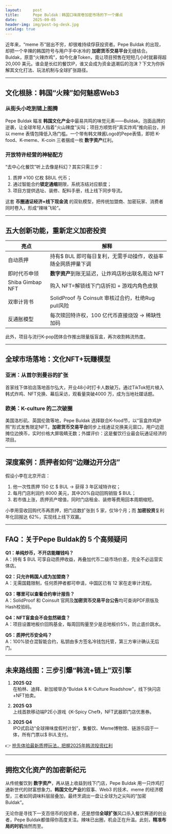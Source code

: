```yaml
---
layout:     post
title:      Pepe Buldak：韩国口味席卷加密市场的下一个爆点
date:       2025-09-05
header-img: img/post-bg-desk.jpg
catalog: true
---
```


近年来，“meme 币”层出不穷，却很难持续俘获投资者。Pepe Buldak 的出现，却把一个辛辣的韩国符号与用户手中冰冷的 **加密货币交易平台**无缝结合。Buldak，原意“火辣炸鸡”，如今化身Token，竟让项目预售在短短几小时就募得超 20,000 美元。谁会是长红的餐饮IP，谁又会成为资金退潮后的泡沫？下文为你拆解其文化打法、玩法机制与全球扩张路径。

---

## 文化根脉：韩国“火辣”如何魅惑Web3

### 从街头小吃到链上图腾
Pepe Buldak 瞄准 **韩国文化产业**中最易共鸣的味觉元素——Buldak。泡面品牌的逆袭，让全球年轻人指着“火山辣度”尖叫；项目方顺势将“真实炸鸡”推向前台，并以 meme 表情包降低入场门槛。一个带有韩文辣酱Logo的Pepe表情，即把 K-food、K-meme、K-coin 三者捆成一枚 **数字资产**红利。

### 开放特许经营的神秘配方
“去中心化餐饮”听上去像是科幻？其实只需三步：
1. 质押 ≥100 亿枚 $BUL 代币；
2. 通过智能合约**锁定通缩**期限，系统冻结对应额度；
3. 项目方提供选址、装修、配料手册，线上线下同步导流。

这套 **币圈通证经济+线下现金流** 的双轨模型，把传统加盟商、加密玩家、消费者同时卷入，形成“辣味飞轮”。

---

## 五大创新功能，重新定义加密投资

| 亮点         | 解释                                                          |
|--------------|---------------------------------------------------------------|
| 自动质押     | 持有$ BUL 即可每日复利，无需手动操作，收益率随全网质押量下调   |
| 即时代币申领 | **数字资产**到账无延迟，让炸鸡店秒出联名周边 NFT               |
| Shiba Gimbap NFT | 购入 NFT=解锁线下门店折扣 + 游戏内角色皮肤                    |
| 双审计背书   | SolidProof 与 Coinsult 审核过合约，杜绝Rug pull风险            |
| 反通胀模型   | 每次赎回特许权，100 亿代币直接烧毁 → 稀缺性加码                |

此外，项目与流行K-pop团体合作推出限量版盲盒，再次收割韩流热度。

---

## 全球市场落地：文化NFT+玩赚模型

### 亚洲：从首尔到曼谷的扩张
首家线下体验店落地首尔弘大，开业48小时打卡人数破万。通过TikTok短片植入韩式炸鸡、NFT兑换、幕后采访，观看量突破4000 万，成为当地社媒话题。

### 欧美：K-culture 的二次破圈
美国洛杉矶、英国伦敦等地，Pepe Buldak 选择联合K-food节，以“盲盒炸鸡护照”形式发售限定NFT。**加密货币交易平台**同步上线通证兑换美元窗口，用户边逛摊位边换币，实时价格大屏吸睛无数；外媒评价：这是餐饮行业最会玩通证经济的项目。

---

## 深度案例：质押者如何“边赚边开分店”

假设小李在北京开店：
1. 他一次性质押 150 亿 $ BUL → 获得 3 年区域特许权；
2. 每月门店利润约 8000 美元，其中20%自动回购销毁 $ BUL；
3. 若市值上涨，质押资产增值，同时门店租金、装修等费用回本周期缩短。

小李用营收回购代币再质押，把门店数扩张到 5 家，仅18个月；而 **加密投资**复利年化回报达 62%，实现线上线下双赢。

---

## FAQ：关于Pepe Buldak的 5 个高频疑问

**Q1：单纯炒币，不开店能赚钱吗？**  
A：持有 $ BUL 可享自动质押收益，再叠加代币二级市场价差，完全不必运营实体店。

**Q2：只允许韩国人成为加盟商？**  
A：无需国籍限制，任何质押者都可申请，中国区已有 12 家在走审计流程。

**Q3：哪里可以查看合约审计报告？**  
A：SolidProof 和 Coinsult 官网及**加密货币交易平台公告**均可查询PDF原版及Hash校验码。

**Q4：NFT盲盒会不会忽然砸盘？**  
A：项目设置地板价回购基金，每周回购量至少是总地板价5%，防止底价跳水。

**Q5：质押代币安全吗？**  
A：100%锁仓混智能合约，私钥由多方签名冷钱包托管，第三方审计确认无后门。

---

## 未来路线图：三步引爆“韩流+链上”双引擎

1. **2025 Q2**  
   在柏林、迪拜、新加坡举办“Buldak & K-Culture Roadshow”，线下快闪店+NFT拍卖。

2. **2025 Q3**  
   上线首款移动端P2E小游戏《K-Spicy Chef》，NFT武器即门店优惠券。

3. **2025 Q4**  
   IPO式启动“全球辣味度假村计划”，集餐饮、Meme博物馆、链游乐园于一体，所有门票以$ BUL支付。

👉 [抢先体验最新质押玩法，把握2025年韩流投资红利](https://okxdog.com/)

---

## 拥抱文化资产的加密新纪元

从传统餐饮到 **数字资产**，再从链上收益到线下门店，Pepe Buldak 用一只炸鸡打通新世代的财富想象力。**韩国文化产业**的叙事、Web3 的技术、meme 的经济模型，三者如同调味料层层叠加，最终烹调出一盘让全球为之尖叫的“加密Buldak”。    

无论你是寻找下一支百倍币的投资者，还是想借**全球扩张**风口杀入餐饮赛道的创业者，Pepe Buldak都值得你高度关注。辣味已出圈，机会正在升温。此刻，**精准布局的时机**悄然而至。